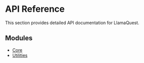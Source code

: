 # API Reference

This section provides detailed API documentation for LlamaQuest.

## Modules

- [Core](core.md)
- [Utilities](utilities.md)
